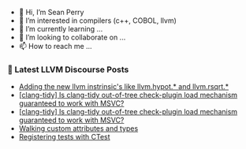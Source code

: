 - 👋 Hi, I’m Sean Perry
- 👀 I’m interested in compilers (c++, COBOL, llvm)
- 🌱 I’m currently learning ...
- 💞️ I’m looking to collaborate on ...
- 📫 How to reach me ...

<!---
s66perry/s66perry is a ✨ special ✨ repository because its `README.md` (this file) appears on your GitHub profile.
You can click the Preview link to take a look at your changes.
--->
### 📕 Latest LLVM Discourse Posts

<!-- DISCOURSE-LLVM:START -->
- [Adding the new llvm instrinsic&#39;s like llvm.hypot.* and llvm.rsqrt.*](https://discourse.llvm.org/t/adding-the-new-llvm-instrinsics-like-llvm-hypot-and-llvm-rsqrt/88328#post_8)
- [[clang-tidy] Is clang-tidy out-of-tree check-plugin load mechanism guaranteed to work with MSVC?](https://discourse.llvm.org/t/clang-tidy-is-clang-tidy-out-of-tree-check-plugin-load-mechanism-guaranteed-to-work-with-msvc/84111#post_6)
- [[clang-tidy] Is clang-tidy out-of-tree check-plugin load mechanism guaranteed to work with MSVC?](https://discourse.llvm.org/t/clang-tidy-is-clang-tidy-out-of-tree-check-plugin-load-mechanism-guaranteed-to-work-with-msvc/84111#post_5)
- [Walking custom attributes and types](https://discourse.llvm.org/t/walking-custom-attributes-and-types/88359#post_2)
- [Registering tests with CTest](https://discourse.llvm.org/t/registering-tests-with-ctest/88363#post_9)
<!-- DISCOURSE-LLVM:END -->
